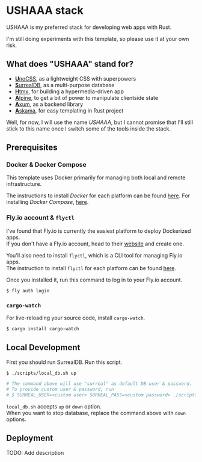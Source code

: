 # USHAAA stack

USHAAA is my preferred stack for developing web apps with Rust.

I'm still doing experiments with this template, so please use it at your own risk.

## What does "USHAAA" stand for?

- [**U**noCSS](https://unocss.dev/), as a lightweight CSS with superpowers
- [**S**urrealDB](https://surrealdb.com/), as a multi-purpose database
- [**H**tmx](https://htmx.org/), for building a hypermedia-driven app
- [**A**lpine](https://alpinejs.dev/), to get a bit of power to manipulate clientside state
- [**A**xum](https://docs.rs/axum/latest/axum/), as a backend library
- [**A**skama](https://github.com/djc/askama), for easy templating in Rust project

Well, for now, I will use the name _USHAAA_, but I cannot promise that I'll still stick to this name once
I switch some of the tools inside the stack.

## Prerequisites

### Docker & Docker Compose

This template uses Docker primarily for managing both local and remote infrastructure.

The instructions to install _Docker_ for each platform can be found [here](https://docs.docker.com/engine/install/).
For installing _Docker Compose_, [here](https://docs.docker.com/compose/install/linux/#install-the-plugin-manually).

### Fly.io account & `flyctl`

I've found that Fly.io is currently the easiest platform to deploy Dockerized apps.  
If you don't have a Fly.io account, head to their [website](https://fly.io/) and create one.

You'll also need to install `flyctl`, which is a CLI tool for managing Fly.io apps.  
The instruction to install `flyctl` for each platform can be found [here](https://fly.io/docs/hands-on/install-flyctl/).

Once you installed it, run this command to log in to your Fly.io account.  

```bash
$ fly auth login
```

### `cargo-watch`

For live-reloading your source code, install `cargo-watch`.  

```bash
$ cargo install cargo-watch
```


## Local Development

First you should run SurrealDB. Run this script.

```bash
$ ./scripts/local_db.sh up

# The command above will use "surreal" as default DB user & password.
# To provide custom user & password, run
# $ SURREAL_USER=<custom user> SURREAL_PASS=<custom password> ./scripts/local_db.sh up
```

`local_db.sh` accepts `up` or `down` option.  
When you want to stop database, replace the command above with `down` options.

## Deployment

TODO: Add description
